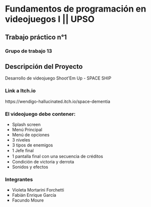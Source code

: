 <h1>Fundamentos de programación en videojuegos I || UPSO</h1>
<h2>Trabajo práctico n°1</h2>
<h3>Grupo de trabajo 13</h3>


<h2>Descripción del Proyecto</h2>
<p>
  Desarrollo de videojuego Shoot'Em Up - SPACE SHIP
</p>
<h3>Link a Itch.io</h3>
https://wendigo-hallucinated.itch.io/space-dementia
<p><a> </a></p>

<h3> El videojuego debe contener: </h3>
    <p>
      <ul>
        <li>Splash screen</li>
        <li>Menú Principal</li>
        <li>Menú de opciones</li>
        <li>3 niveles</li>
        <li>3 tipos de enemigos</li>
        <li>1 Jefe ﬁnal</li>
        <li>1 pantalla ﬁnal con una secuencia de créditos</li>
        <li>Condición de victoria y derrota</li>
        <li>Sonidos y efectos</li>
      </ul>
    </p>

<h3>Integrantes</h3>
<!-- <p></p>  -->
<ol style="list-style-type:square;">
  <li>
    Violeta Mortarini Forchetti
  </li>

  <li>
    Fabián Enrique García
  </li>

  <li>
    Facundo Moure
  </li>
</ol>
